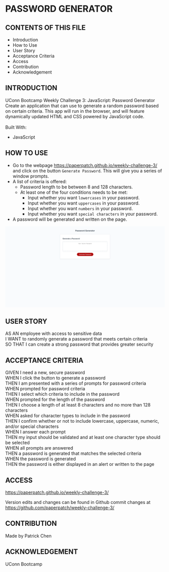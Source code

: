 # PASSWORD GENERATOR

## CONTENTS OF THIS FILE

* Introduction
* How to Use
* User Story
* Acceptance Criteria
* Access
* Contribution
* Acknowledgement

## INTRODUCTION

UConn Bootcamp Weekly Challenge 3: JavaScript: Password Generator  <br />
Create an application that can use to generate a random password based on certain criteria. This app will run in the browser, and will feature dynamically updated HTML and CSS powered by JavaScript code.<br />
<br/>
Built With:
- JavaScript

## HOW TO USE

- Go to the webpage https://paperpatch.github.io/weekly-challenge-3/ and click on the button `Generate Password`. This will give you a series of window prompts.
- A list of criteria is offered:
  - Password length to be between 8 and 128 characters.
  - At least one of the four conditions needs to be met:
    - Input whether you want `lowercases` in your password.
    - Input whether you want `uppercases` in your password.
    - Input whether you want `numbers` in your password.
    - Input whether you want `special characters` in your password.
- A password will be generated and written on the page.

![Alt text](./assets/images/password-generator-screenshot.png "password generator screenshot") 

## USER STORY
AS AN employee with access to sensitive data <br />
I WANT to randomly generate a password that meets certain criteria <br />
SO THAT I can create a strong password that provides greater security <br />

## ACCEPTANCE CRITERIA

GIVEN I need a new, secure password <br />
WHEN I click the button to generate a password <br />
THEN I am presented with a series of prompts for password criteria <br />
WHEN prompted for password criteria <br />
THEN I select which criteria to include in the password <br />
WHEN prompted for the length of the password <br />
THEN I choose a length of at least 8 characters and no more than 128 characters <br />
WHEN asked for character types to include in the password <br />
THEN I confirm whether or not to include lowercase, uppercase, numeric, and/or special characters <br />
WHEN I answer each prompt <br />
THEN my input should be validated and at least one character type should be selected <br />
WHEN all prompts are answered <br />
THEN a password is generated that matches the selected criteria <br />
WHEN the password is generated <br />
THEN the password is either displayed in an alert or written to the page <br />

## ACCESS
https://paperpatch.github.io/weekly-challenge-3/

Version edits and changes can be found in Github commit changes at https://github.com/paperpatch/weekly-challenge-3/

## CONTRIBUTION
Made by Patrick Chen

## ACKNOWLEDGEMENT
UConn Bootcamp